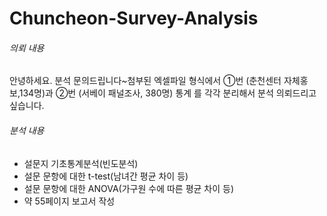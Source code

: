 # Chuncheon-Survey-Analysis

###### 의뢰 내용
안녕하세요. 분석 문의드립니다~첨부된 엑셀파일 형식에서 ①번 (춘천센터 자체홍보,134명)과 ②번 (서베이 패널조사, 380명) 통계 를 각각 분리해서 분석 의뢰드리고 싶습니다.

###### 분석 내용 
- 설문지 기초통계분석(빈도분석)
- 설문 문항에 대한 t-test(남녀간 평균 차이 등)
- 설문 문항에 대한 ANOVA(가구원 수에 따른 평균 차이 등)
- 약 55페이지 보고서 작성
